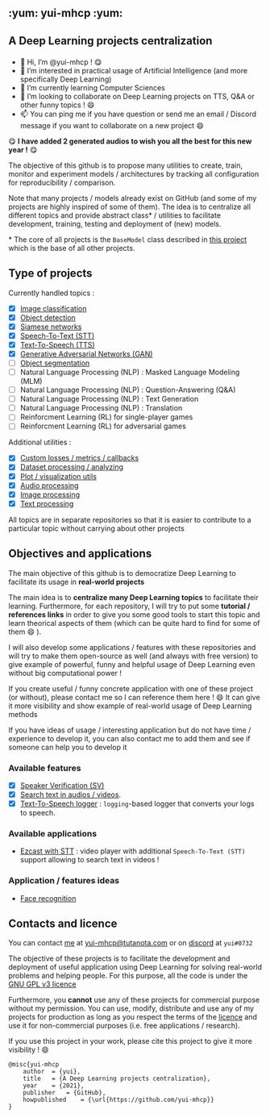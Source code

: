 <h2 aligne = "center">
<p> :yum: yui-mhcp :yum: </p>
</h2>

<h2 aligne = "center">
<p> A Deep Learning projects centralization </p>
</h2>


- 👋 Hi, I’m @yui-mhcp ! :yum:
- 👀 I’m interested in practical usage of Artificial Intelligence (and more specifically Deep Learning)
- 🌱 I’m currently learning Computer Sciences
- 💞️ I’m looking to collaborate on Deep Learning projects on TTS, Q&A or other funny topics ! :smile:
- 📫 You can ping me if you have question or send me an email / Discord message if you want to collaborate on a new project :smile:

:yum: **I have added 2 generated audios to wish you all the best for this new year !** :yum:

The objective of this github is to propose many utilities to create, train, monitor and experiment models / architectures by tracking all configuration for reproducibility / comparison. 

Note that many projects / models already exist on GitHub (and some of my projects are highly inspired of some of them). The idea is to centralize all different topics and provide abstract class\* / utilities to facilitate development, training, testing and deployment of (new) models. 

\* The core of all projects is the `BaseModel` class described in [this project](https://github.com/yui-mhcp/base_dl_project) which is the base of all other projects.

## Type of projects

Currently handled topics : 
- [x] [Image classification](https://github.com/yui-mhcp/base_dl_project)
- [x] [Object detection](https://github.com/yui-mhcp/detection)
- [x] [Siamese networks](https://github.com/yui-mhcp/siamese_networks)
- [x] [Speech-To-Text (STT)](https://github.com/yui-mhcp/speech_to_text)
- [x] [Text-To-Speech (TTS)](https://github.com/yui-mhcp/text_to_speech)
- [x] [Generative Adversarial Networks (GAN)](https://github.com/yui-mhcp/generation)
- [ ] [Object segmentation](https://github.com/yui-mhcp/detection)
- [ ] Natural Language Processing (NLP) : Masked Language Modeling (MLM)
- [ ] Natural Language Processing (NLP) : Question-Answering (Q&A)
- [ ] Natural Language Processing (NLP) : Text Generation
- [ ] Natural Language Processing (NLP) : Translation
- [ ] Reinforcment Learning (RL) for single-player games
- [ ] Reinforcment Learning (RL) for adversarial games

Additional utilities : 
- [x] [Custom losses / metrics / callbacks](https://github.com/yui-mhcp/base_dl_project)
- [x] [Dataset processing / analyzing](https://github.com/yui-mhcp/base_dl_project)
- [x] [Plot / visualization utils](https://github.com/yui-mhcp/data_processing)
- [x] [Audio processing](https://github.com/yui-mhcp/data_processing)
- [x] [Image processing](https://github.com/yui-mhcp/data_processing)
- [x] [Text processing](https://github.com/yui-mhcp/data_processing)

All topics are in separate repositories so that it is easier to contribute to a particular topic without carrying about other projects


## Objectives and applications

The main objective of this github is to democratize Deep Learning to facilitate its usage in **real-world projects**

The main idea is to **centralize many Deep Learning topics** to facilitate their learning. 
Furthermore, for each repository, I will try to put some **tutorial / references links** in order to give you some good tools to start this topic and learn theorical aspects of them (which can be quite hard to find for some of them :smile: ).  

I will also develop some applications / features with these repositories and will try to make them open-source as well (and always with free version) to give example of powerful, funny and helpful usage of Deep Learning even without big computational power !

If you create useful / funny concrete application with one of these project (or without), please contact me so I can reference them here ! :smile: It can give it more visibility and show example of real-world usage of Deep Learning methods 

If you have ideas of usage / interesting application but do not have time / experience to develop it, you can also contact me to add them and see if someone can help you to develop it

### Available features

- [x] [Speaker Verification (SV)](https://github.com/yui-mhcp/siamese_networks)
- [x] [Search text in audios / videos](https://github.com/yui-mhcp/speech_to_text).
- [x] [Text-To-Speech logger](https://github.com/yui-mhcp/text_to_speech) : `logging`-based logger that converts your logs to speech.

### Available applications

- [Ezcast with STT](https://github.com/yui-mhcp/ezcast) : video player with additional `Speech-To-Text (STT)` support allowing to search text in videos !

### Application / features ideas

- [Face recognition](https://github.com/yui-mhcp/siamese_networks)

## Contacts and licence

You can contact [me](https://github.com/yui-mhcp) at yui-mhcp@tutanota.com or on [discord](https://discord.com) at `yui#0732`

The objective of these projects is to facilitate the development and deployment of useful application using Deep Learning for solving real-world problems and helping people. 
For this purpose, all the code is under the [GNU GPL v3 licence](LICENCE)

Furthermore, you **cannot** use any of these projects for commercial purpose without my permission. You can use, modify, distribute and use any of my projects for production as long as you respect the terms of the [licence](LICENCE) and use it for non-commercial purposes (i.e. free applications / research). 

If you use this project in your work, please cite this project to give it more visibility ! :smile:

```
@misc{yui-mhcp
    author  = {yui},
    title   = {A Deep Learning projects centralization},
    year    = {2021},
    publisher   = {GitHub},
    howpublished    = {\url{https://github.com/yui-mhcp}}
}
```

